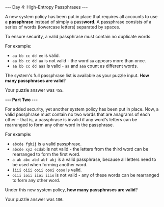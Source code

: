 --- Day 4: High-Entropy Passphrases ---

A new system policy has been put in place that requires all accounts to use a **passphrase** instead of simply a pass**word**. A passphrase consists of a series of words (lowercase letters) separated by spaces.

To ensure security, a valid passphrase must contain no duplicate words.

For example:

- ``aa bb cc dd ee`` is valid.
- ``aa bb cc dd aa`` is not valid - the word ``aa`` appears more than once.
- ``aa bb cc dd aaa`` is valid - ``aa`` and ``aaa`` count as different words.

The system's full passphrase list is available as your puzzle input. **How many passphrases are valid**?

Your puzzle answer was ``455``.

**--- Part Two ---**

For added security, yet another system policy has been put in place. Now, a valid passphrase must contain no two words that are anagrams of each other - that is, a passphrase is invalid if any word's letters can be rearranged to form any other word in the passphrase.

For example:

- ``abcde fghij`` is a valid passphrase.
- ``abcde xyz ecdab`` is not valid - the letters from the third word can be rearranged to form the first word.
- ``a ab abc abd abf abj`` is a valid passphrase, because all letters need to be used when forming another word.
- ``iiii oiii ooii oooi oooo`` is valid.
- ``oiii ioii iioi iiio`` is not valid - any of these words can be rearranged to form any other word.

Under this new system policy, **how many passphrases are valid**?

Your puzzle answer was ``186``.